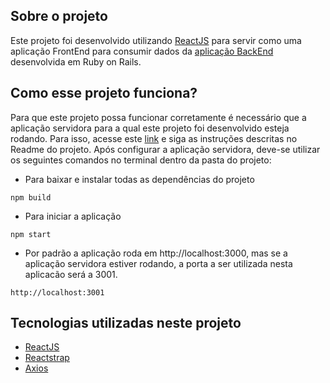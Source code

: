 ## Sobre o projeto

Este projeto foi desenvolvido utilizando [ReactJS](https://reactjs.org) para servir como uma aplicação FrontEnd para consumir dados da [aplicação BackEnd](https://github.com/michelmotta/rails-api-server) desenvolvida em Ruby on Rails.

## Como esse projeto funciona?

Para que este projeto possa funcionar corretamente é necessário que a aplicação servidora para a qual este projeto foi desenvolvido esteja rodando. Para isso, acesse este [link](https://github.com/michelmotta/rails-api-server) e siga as instruções descritas no Readme do projeto. Após configurar a aplicação servidora, deve-se utilizar os seguintes comandos no terminal dentro da pasta do projeto:

- Para baixar e instalar todas as dependências do projeto

`npm build`

- Para iniciar a aplicação

`npm start`

- Por padrão a aplicação roda em http://localhost:3000, mas se a aplicação servidora estiver rodando, a porta a ser utilizada nesta aplicacão será a 3001. 

`http://localhost:3001`


## Tecnologias utilizadas neste projeto

- [ReactJS](https://reactjs.org)
- [Reactstrap](https://reactstrap.github.io)
- [Axios](https://github.com/axios/axios)